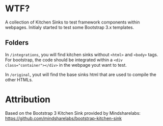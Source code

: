 # WTF? 

A collection of Kitchen Sinks to test framework components within webpages. Initialy started to test some Bootstrap 3.x templates.

## Folders 

In `/integrations`, you will find kitchen sinks without `<html>` and `<body>` tags. 
For bootstrap, the code should be integrated within a `<div class="container"></div>` in the webpage yout want to test. 

In `/original`, yout will find the base sinks html that are used to compile the other HTMLs.

# Attribution

Based on the Bootstrap 3 Kitchen Sink provided by Mindsharelabs: https://github.com/mindsharelabs/bootstrap-kitchen-sink